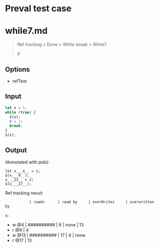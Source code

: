# Preval test case

# while7.md

> Ref tracking > Done > While-break > While7
>
> if

## Options

- refTest

## Input

`````js filename=intro
let x = 1;
while (true) {
  $(x);
  x = 2;
  break;
}
$(x);
`````

## Output

(Annotated with pids)

`````filename=intro
let x___4__ = 1;
$(x___9__);
x___13__ = 2;
$(x___17__);
`````

Ref tracking result:

               | reads      | read by     | overWrites     | overwritten by
x:
  - w @4       | ########## | 9           | none           | 13
  - r @9       | 4
  - w @13      | ########## | 17          | 4              | none
  - r @17      | 13
